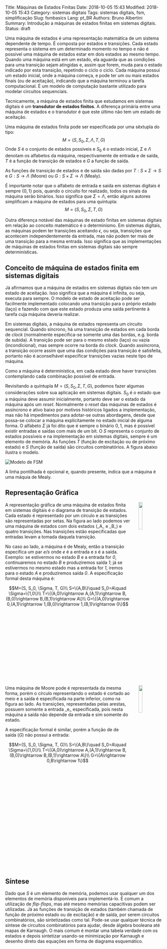 Title: Máquinas de Estados Finitas
Date: 2018-10-05 15:43
Modified: 2018-10-05 15:43
Category: sistemas digitais
Tags: sistemas digitais, fsm, simplificação
Slug: fsmbasics
Lang: pt_BR
Authors: Bruno Albertini
Summary: Introdução a máquinas de estados finitas em sistemas digitais.
Status: draft

Uma máquina de estados é uma representação matemática de um sistema dependente de tempo. É composta por estados e transições. Cada estado representa o sistema em um determinado momento no tempo e não é possível uma máquina de estados estar em dois estados ao mesmo tempo. Quando uma máquina está em um estado, ela aguarda que as condições para uma transição sejam atingidas e, assim que forem, muda para o estado indicado por esta transição, repetindo o ciclo o ciclo. Cada máquina possui um estado inicial, onde a máquina começa, e pode ter um ou mais estados finais (ou de aceitação), indicando que a máquina terminou a tarefa computacional. É um modelo de computação bastante utilizado para modelar circuitos sequenciais.

Tecnicamente, a máquina de estados finita que estudamos em sistemas digitais é um **transdutor de estados finitos**. A diferença primária entre uma máquina de estados e o transdutor é que este último não tem um estado de aceitação.

Uma máquina de estados finita pode ser especificada por uma sêxtupla do tipo:
$$
M=(S, S_0, \Sigma, \Lambda, T, G)
$$
Onde $S$ é o conjunto de estados possíveis e $S_0$ é o estado inicial, $\Sigma$ e $\Lambda$ denotam os alfabetos da máquina, respectivamente de entrada e de saída, $T$ é a função de transição de estados e $G$ a função de saída.

As funções de transição de estados e de saída são dadas por $T:S\times\Sigma\rightarrow S$ e $G:S\rightarrow\Lambda$ (Moore) ou $G:S\times\Sigma\rightarrow\Lambda$ (Mealy).

É importante notar que o alfabeto de entrada e saída em sistemas digitais é sempre $\{0,1\}$ pois, quando o circuito for realizado, todos os sinais da máquina serão binários. Isso significa que $\Sigma=\Lambda$, então alguns autores simplificam a máquina de estados para uma quíntupla:
$$
M=(S, S_0, \Sigma, T, G)
$$

Outra diferença notável das máquinas de estado finitas em sistemas digitais em relação ao conceito matemático é o determinismo. Em sistemas digitais, as máquinas podem ter transições aceitando $\epsilon$, ou seja, transições que acontecem independentemente da entrada, mas não podem ter mais de uma transição para a mesma entrada. Isso significa que as implementações de máquinas de estados finitas em sistemas digitais são sempre determinísticas.

## Conceito de máquina de estados finita em sistemas digitais

Já afirmamos que a máquina de estados em sistemas digitais não tem um estado de aceitação. Isso significa que a máquina é infinita, ou seja, executa para sempre. O modelo de estado de aceitação pode ser facilmente implementado colocando uma transição para o próprio estado (laço) e fazendo com que este estado produza uma saída pertinente à tarefa cuja máquina deveria realizar.

Em sistemas digitais, a máquina de estados representa um circuito sequencial. Quando síncrono, há uma transição de estados em cada borda de _clock_ (normalmente especifica-se somente uma das bordas, e.g. borda de subida). A transição pode ser para o mesmo estado (laço) ou vazia (incondicional), mas sempre ocorre na borda do _clock_. Quando assíncrona, a transição ocorre assim que uma das condições para transição é satisfeita, portanto não é aconselhável especificar transições vazias neste tipo de máquina.

Como a máquina é determinística, em cada estado deve haver transições contemplando cada combinação possível de entrada.

Revisitando a quíntupla $M=(S, S_0, \Sigma, T, G)$, podemos fazer algumas considerações sobre sua aplicação em sistemas digitais. $S_0$ é o estado que a máquina deve assumir inicialmente, portanto deve ser o estado da máquina após um _reset_. Normalmente o _reset_ das máquinas de estados é assíncrono e ativo baixo por motivos históricos ligados a implementação, mas não há impedimentos para adotar-se outras abordagens, desde que possa-se colocar a máquina explicitamente no estado inicial de alguma forma. O alfabeto $\Sigma$ já foi dito que é sempre o binário ${0,1}$, mas é possível existir entradas e saídas com mais de um bit. O $S$ representa o conjunto de estados possíveis e na implementação em sistemas digitais, sempre é um elemento de memória. As funções $T$ (função de excitação ou de próximo estado) e $S$ (função de saída) são circuitos combinatórios. A figura abaixo ilustra o modelo.

![Modelo de FSM]({static}/images/sd/fsmmodel.png)

A linha pontilhada é opcional e, quando presente, indica que a máquina é uma máquia de Mealy.

## Representação Gráfica

<img src='{static}/images/sd/fsmexemplo2.png' width="15%" align="right" style="padding-left:5%" />
A representação gráfica de uma máquina de estados finita em sistemas digitais é o diagrama de transição de estados. Cada estado é representado por um círculo e as transições são representadas por setas. Na figura ao lado podemos ver uma máquina de estados com dois estados (_A_ e _B_) e quatro transições. Nas transições estão especificadas que entradas levam a tomada daquela transição.

No caso ao lado, a máquina é de Mealy, então a transição especifica um par _e/s_ onde _e_ é a entrada e _s_ é a saída. Exemplo: se estivermos no estado _B_ e a entrada for _0_, continuaremos no estado _B_ e produziremos saída _1_; já se estivermos no mesmo estado mas a entrada for _1_, iremos para o estado _A_ e produziremos saída _0_. A especificação formal desta máquina é:

$$M=(S, S_0, \Sigma, T, G)\\
S=\{A,B\}\quad S_0=A\quad \Sigma=\{1,0\}\\
T=\{(A,0)\rightarrow A,(A,1)\rightarrow B,(B,0)\rightarrow B,(B,1)\rightarrow A\}\\
G=\{(A,0)\rightarrow 0,(A,1)\rightarrow 1,(B,0)\rightarrow 1,(B,1)\rightarrow 0\}$$  

<div style="border: 0px; overflow: auto;width: 100%;"></div>
<img src='{static}/images/sd/fsmexemplo1.png' width="15%" align="right" style="padding-left:5%" />
Uma máquina de Moore pode é representada da mesma forma, porém o círculo representando o estado é cortado ao meio e a saída é especificada na parte inferior, como na figura ao lado. As transições, representadas pelas arestas, possuem somente a entrada _e_ especificada, pois nesta máquina a saída não depende da entrada e sim somente do estado.

A especificação formal é similar, porém a função de de saída ($G$) não possui a entrada:

$$M=(S, S_0, \Sigma, T, G)\\
S=\{A,B\}\quad S_0=A\quad \Sigma=\{1,0\}\\
T=\{(A,0)\rightarrow A,(A,1)\rightarrow B,(B,0)\rightarrow B,(B,1)\rightarrow A\}\\
G=\{A\rightarrow 0,B\rightarrow 1\}$$  

<div style="border: 0px; overflow: auto;width: 100%;"></div>

## Síntese
Dado que $S$ é um elemento de memória, podemos usar qualquer um dos elementos de memória disponíveis para implementá-lo. É comum a utilização de _flip-flops_, mas até mesmo memórias capacitivas podem ser utilizadas.
Já as funções de transição de estados (também chamada de função de próximo estado ou de excitação) e de saída, por serem circuitos combinatórios, são sintetizadas como tal. Pode-se usar qualquer técnica de síntese de circuitos combinatórios para ajudar, desde álgebra booleana até mapas de Karnaugh. O mais comum é montar uma tabela verdade com os estados e depois sintetizar usando-se minimização por Karnaugh e desenho direto das equações em forma de diagrama esquemático.
